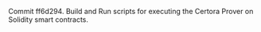 Commit ff6d294.                    Build and Run scripts for executing the Certora Prover on Solidity smart contracts.